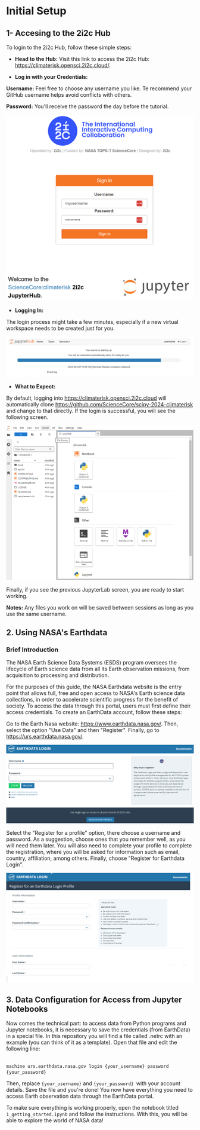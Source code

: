 # Initial Setup 

## 1- Accesing to the 2i2c Hub
To login to the 2i2c Hub, follow these simple steps:

* **Head to the Hub:** Visit this link to access the 2i2c Hub: https://climaterisk.opensci.2i2c.cloud/.

* **Log in with your Credentials:**

**Username:** Feel free to choose any username you like.  Te recommend your GitHub username helps avoid conflicts with others.

**Password:** You'll receive the password the day before the tutorial.


![2i2c_login](../assets/2i2c_login.png)


* **Logging In:**

The login process might take a few minutes, especially if a new virtual workspace needs to be created just for you. 


![start_server2](../assets/start_server_2i2c.png)


* **What to Expect:**

By default,  logging into https://climaterisk.opensci.2i2c.cloud will automatically clone https://github.com/ScienceCore/scipy-2024-climaterisk and change to that directly. If the login is successful, you will see the following screen. 


![work_environment_jupyter_lab](../assets/work_environment_jupyter_lab.png) 

Finally, if you see the previous JupyterLab screen, you are ready to start working.

**Notes:** Any files you work on will be saved between sessions as long as you use the same username.



## 2. Using NASA's Earthdata

### Brief Introduction

The NASA Earth Science Data Systems (ESDS) program oversees the lifecycle of Earth science data from all its Earth observation missions, from acquisition to processing and distribution.

For the purposes of this guide, the NASA Earthdata website is the entry point that allows full, free and open access to NASA's Earth science data collections, in order to accelerate scientific progress for the benefit of society. To access the data through this portal, users must first define their access credentials. To create an EarthData account, follow these steps:

Go to the Earth Nasa website: https://www.earthdata.nasa.gov/. Then, select the option "Use Data" and then "Register". Finally, go to https://urs.earthdata.nasa.gov/.

![earthdata_login](../assets/earthdata_login.png) 

Select the "Register for a profile" option, there choose a username and password. As a suggestion, choose ones that you remember well, as you will need them later. You will also need to complete your profile to complete the registration, where you will be asked for information such as email, country, affiliation, among others. Finally, choose "Register for Earthdata Login".

![earthdata_profile](../assets/earthdata_profile2.png) 

## 3. Data Configuration for Access from Jupyter Notebooks


Now comes the technical part: to access data from Python programs and Jupyter notebooks, it is necessary to save the credentials (from EarthData) in a special file. In this repository you will find a file called .netrc with an example (you can think of it as a template). Open that file and edit the following line:
```

machine urs.earthdata.nasa.gov login {your_username} password {your_password}
```

Then, replace `{your_username}` and `{your_password} `with your account details. Save the file and you're done! You now have everything you need to access Earth observation data through the EarthData portal. ️

To make sure everything is working properly, open the notebook titled `1_getting_started.ipynb` and follow the instructions. With this, you will be able to explore the world of NASA data!




